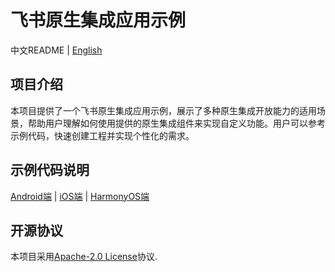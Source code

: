 # 飞书原生集成应用示例

中文README | [English](README.md)

## 项目介绍

本项目提供了一个飞书原生集成应用示例，展示了多种原生集成开放能力的适用场景，帮助用户理解如何使用提供的原生集成组件来实现自定义功能。用户可以参考示例代码，快速创建工程并实现个性化的需求。

## 示例代码说明

[Android端](alchemy_app_demo_android/README.md) | [iOS端](alchemy_app_demo_ios/README.md) | [HarmonyOS端](alchemy_app_demo_harmony/README.md)

## 开源协议

本项目采用[Apache-2.0 License](LICENSE)协议.

